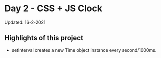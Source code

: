 # Day 2 - CSS + JS Clock

Updated: 16-2-2021


## Highlights of this project
* setInterval creates a new Time object instance every second/1000ms.
